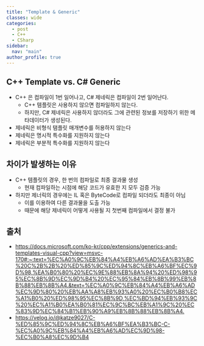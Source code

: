 ```yaml
---
title: "Template & Generic"
classes: wide
categories: 
  - post
  - C++
  - CSharp
sidebar:
  nav: "main"
author_profile: true
---
```


## C++ Template vs. C# Generic
* C++ 은 컴파일이 1번 일어나고, C# 제네릭은 컴파일이 2번 일어난다.
  * C++ 템플릿은 사용하지 않으면 컴파일하지 않는다. 
  * 하지만, C# 제네릭은 사용하지 않더라도 그에 관련된 정보를 저장하기 위한 메타데이터가 생성된다.
* 제네릭은 비형식 탬플릿 매개변수를 허용하지 않는다
* 제네릭은 명시적 특수화를 지원하지 않는다
* 제네릭은 부분적 특수화를 지원하지 않는다

## 차이가 발생하는 이유
* C++ 템플릿의 경우, 한 번의 컴파일로 최종 결과물 생성
  * 현재 컴파일하는 시점에 해당 코드가 유효한 지 모두 검증 가능
* 하지만 제너릭의 경우에는 IL 혹은 ByteCode로 컴파일 되더라도 최종이 아님
  * 이를 이용하여 다른 결과물을 도출 가능
  * 때문에 해당 제네릭이 어떻게 사용될 지 첫번째 컴파일에서 결정 불가

## 출처  
* <https://docs.microsoft.com/ko-kr/cpp/extensions/generics-and-templates-visual-cpp?view=msvc-170#:~:text=%EC%A0%9C%EB%84%A4%EB%A6%AD%EA%B3%BC%20C%2B%2B%20%ED%85%9C%ED%94%8C%EB%A6%BF%EC%9D%98,%EA%B0%80%20%EC%9E%88%EB%8A%94%20%ED%98%95%EC%8B%9D%EC%9D%B4%20%EC%95%84%EB%8B%99%EB%8B%88%EB%8B%A4.&text=%EC%A0%9C%EB%84%A4%EB%A6%AD%EC%9D%80%20%EB%AA%A8%EB%93%A0%20%EC%B0%B8%EC%A1%B0%20%ED%98%95%EC%8B%9D,%EC%BD%94%EB%93%9C%20%EC%A1%B0%EA%B0%81%EC%9C%BC%EB%A1%9C%20%EC%83%9D%EC%84%B1%EB%90%A9%EB%8B%88%EB%8B%A4.>
* <https://velog.io/@katze9027/C-%ED%85%9C%ED%94%8C%EB%A6%BF%EA%B3%BC-C-%EC%A0%9C%EB%84%A4%EB%A6%AD%EC%9D%98-%EC%B0%A8%EC%9D%B4>